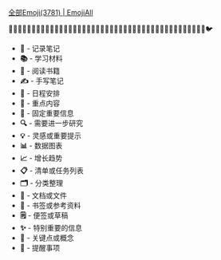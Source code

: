 [全部Emoji(3781) | EmojiAll](https://www.emojiall.com/zh-hans/all-emojis)


🐶💕🌸✨🍭🍉🎀🐾🌈🎉🍰🌼🥳🍓🌻🍦🐰💖🎶🍀🦄🍉🌟🍩🥰🌺🐱💞🎈🐢🍒🌷🌞🐸💖🍪🥳🎀🌙✨🍬🎨🌼🐦

- **📝** - 记录笔记
- **📚** - 学习材料
- **📖** - 阅读书籍
- **✍️** - 手写笔记
- **📅** - 日程安排
- **📍** - 重点内容
- **📌** - 固定重要信息
- **🔍** - 需要进一步研究
- **💡** - 灵感或重要提示
- **📊** - 数据图表
- **📈** - 增长趋势
- **📋** - 清单或任务列表
- **🗂️** - 分类整理
- **📑** - 文档或文件
- **🔖** - 书签或参考资料
- **🗒️** - 便签或草稿
- **✨** - 特别重要的信息
- **🔑** - 关键点或概念
- **📌** - 提醒事项